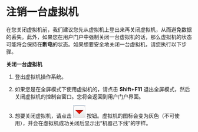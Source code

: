 # 注销一台虚拟机

在您关闭虚拟机前，我们建议您先从虚拟机上登出来再关闭虚拟机，从而避免数据的丢失。此外，如果您在用户门户中强制关闭一台虚拟机的话，那么虚拟机的状态可能将会保持在**断电**的状态。如果想要安全地关闭一台虚拟机，请您执行以下步骤。

**关闭一台虚拟机**

1. 登出虚拟机操作系统。

2. 如果您是在全屏模式下使用虚拟机的，请点击 **Shift+F11** 退出全屏模式，然后关闭虚拟机的控制台窗口。您将会返回到用户门户界面。

3. 想要关闭虚拟机，请点击 ![stopButton](../images/stopButton.png) 按钮。虚拟机的图标会变为灰色（不可使用），并会在虚拟机成功关闭后显示出“机器己下线”的字样。
